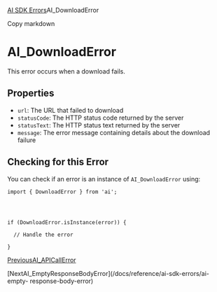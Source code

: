 [AI SDK Errors](/docs/reference/ai-sdk-errors)AI_DownloadError

Copy markdown

# AI_DownloadError

This error occurs when a download fails.

## Properties

  * `url`: The URL that failed to download
  * `statusCode`: The HTTP status code returned by the server
  * `statusText`: The HTTP status text returned by the server
  * `message`: The error message containing details about the download failure

## Checking for this Error

You can check if an error is an instance of `AI_DownloadError` using:

    
    
    import { DownloadError } from 'ai';
    
    
    
    
    if (DownloadError.isInstance(error)) {
    
      // Handle the error
    
    }

[PreviousAI_APICallError](/docs/reference/ai-sdk-errors/ai-api-call-error)

[NextAI_EmptyResponseBodyError](/docs/reference/ai-sdk-errors/ai-empty-
response-body-error)

